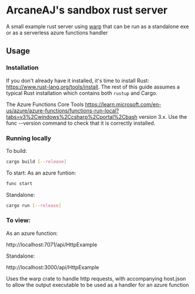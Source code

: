 # ArcaneAJ's sandbox rust server

A small example rust server using [warp] that can be run as a standalone exe or as a serverless azure functions handler

## Usage

### Installation

If you don't already have it installed, it's time to install Rust: <https://www.rust-lang.org/tools/install>.
The rest of this guide assumes a typical Rust installation which contains both `rustup` and Cargo.

The Azure Functions Core Tools <https://learn.microsoft.com/en-us/azure/azure-functions/functions-run-local?tabs=v3%2Cwindows%2Ccsharp%2Cportal%2Cbash> version 3.x. Use the func --version command to check that it is correctly installed.

### Running locally

To build:

```bash
cargo build [--release]
```

To start:
As an azure funtion:

```bash
func start
```

Standalone:

```bash
cargo run [--release]
```

### To view:

As an azure function:

http://localhost:7071/api/HttpExample

Standalone:

http://localhost:3000/api/HttpExample

Uses the warp crate to handle http requests, with accompanying host.json to allow the output executable to be used as a handler for an azure function

[warp]: https://docs.rs/warp/latest/warp/

